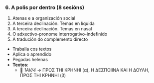 ### 6. **A polis por dentro**  (8 sesións)
1. Atenas e a organización social  
2. A terceira declinación. Temas en líquida  
3. A terceira declinación. Temas en nasal  
4. O adxectivo-pronome interrogativo-indefinido  
5. A tradución do complemento directo  
- Traballa cos textos  
- Aplica o aprendido  
- Pegadas helenas  
- **Textos**:  
  - 📁 *1AV/4* → ΠΡΟΣ ΤΗΙ ΚΡΗΝΗΙ (α), Η ΔΕΣΠΟΙΙΝΑ ΚΑΙ Η ΔΟΥΛΗ, ΠΡΟΣ ΤΗΙ ΚΡΗΝΗΙ (β)  
